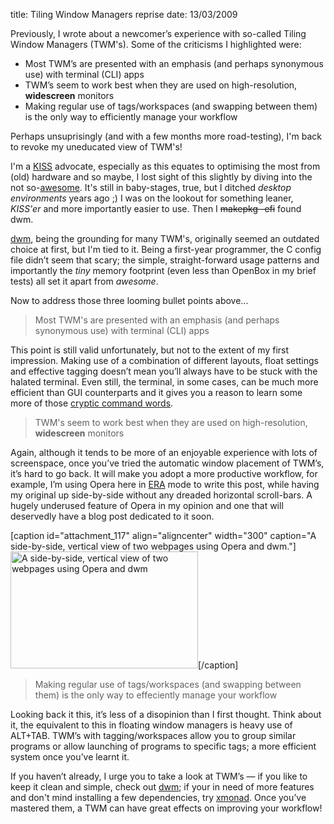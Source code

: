 title: Tiling Window Managers reprise
date: 13/03/2009

Previously, I wrote about a newcomer’s experience with so-called Tiling Window Managers (TWM's). Some of the criticisms I highlighted were:

* Most TWM’s are presented with an emphasis (and perhaps  synonymous use) with terminal (CLI) apps
* TWM’s seem to work best when they are used on high-resolution, **widescreen** monitors
* Making regular use of tags/workspaces (and swapping between them) is the only way to efficiently manage your workflow

Perhaps unsuprisingly (and with a few months more road-testing), I'm back to revoke my uneducated view of TWM's!

I'm a [KISS][] advocate, especially as this equates to optimising the most from (old) hardware and so maybe, I lost sight of this slightly by diving into the not so-[awesome][]. It's still in baby-stages, true, but I ditched *desktop environments* years ago ;) I was on the lookout for something leaner, *KISS'er* and more importantly easier to use. Then I <span style="text-decoration: line-through;">makepkg -efi</span> found dwm.

[dwm][], being the grounding for many TWM's, originally seemed an outdated choice at first, but I'm tied to it. Being a first-year programmer, the C config file didn’t seem that scary; the simple, straight-forward usage patterns and importantly the *tiny* memory footprint (even less than OpenBox in my brief tests) all set it apart from *awesome*.

Now to address those three looming bullet points above...

> Most TWM's are presented with an emphasis (and perhaps  synonymous use) with terminal (CLI) apps

This point is still valid unfortunately, but not to the extent of my first impression. Making use of a combination of different layouts, float settings and effective tagging doesn’t mean you’ll always have to be stuck with the halated terminal. Even still, the terminal, in some cases, can be much more efficient than GUI counterparts and it gives you a reason to learn some more of those [cryptic command words][cli].

> TWM's seem to work best when they are used on high-resolution, **widescreen** monitors

Again, although it tends to be more of an enjoyable experience with lots of screenspace, once you’ve tried the automatic window placement of TWM’s, it’s hard to go back. It will make you adopt a more productive workflow, for example, I’m using Opera here in [ERA][] mode to write this post, while having my original up side-by-side without any dreaded horizontal scroll-bars. A hugely underused feature of Opera in my opinion and one that will deservedly have a blog post dedicated to it soon.

[caption id="attachment_117" align="aligncenter" width="300" caption="A side-by-side, vertical view of two webpages using Opera and dwm."]<a href="http://www.tlvince.com/linux/tiling-window-managers-reprise/attachment/2009-03-13-123531_1280x800_scrot/" rel="attachment wp-att-117"><img src="http://www.tlvince.com/blog/wp-content/uploads/2010/07/2009-03-13-123531_1280x800_scrot-300x187.png" alt="A side-by-side, vertical view of two webpages using Opera and dwm" title="Opera and dwm" width="300" height="187" class="size-medium wp-image-117" /></a>[/caption]

> Making regular use of tags/workspaces (and swapping between them) is the only way to effeciently manage your workflow

Looking back it this, it’s less of a disopinion than I first thought. Think about it, the equivalent to this in floating window managers is heavy use of ALT+TAB. TWM’s with tagging/workspaces allow you to group similar programs or allow launching of programs to specific tags; a more efficient system once you’ve learnt it.

If you haven’t already, I urge you to take a look at TWM’s — if you like to keep it clean and simple, check out [dwm][]; if your in need of more features and don't mind installing a few dependencies, try [xmonad][]. Once you’ve mastered them, a TWM can have great effects on improving your workflow!

  [KISS]: http://en.wikipedia.org/wiki/KISS_principle "Wikipedia entry on the KISS principle"
  [dwm]: http://en.wikipedia.org/wiki/Dwm "Wikipedia entry on dwm"
  [xmonad]: http://en.wikipedia.org/wiki/Xmonad "Wikipedia entry on xmonad"
  [ERA]: http://www.opera.com/press/releases/2004/11/23/ "Information on Opera's ERA mode"
  [cli]: http://abubalay.com/tutorials/linuxcli
  [awesome]: http://awesome.naquadah.org/ "Awesome tiling window manager homepage"
